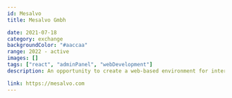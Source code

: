 ```yaml
---
id: Mesalvo
title: Mesalvo Gmbh

date: 2021-07-18
category: exchange
backgroundColor: "#aaccaa"
range: 2022 - active
images: []
tags: ["react", "adminPanel", "webDevelopment"]
description: An opportunity to create a web-based environment for international customers. As a Mid-Level Developer I have been able to learn and apply my knowledge in web application development. I work in a team as part of the Innovation Hub of Mesalvo Freiburg.

link: https://mesalvo.com
---
```

